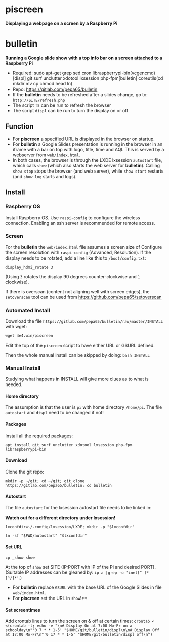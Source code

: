# piscreen
**Displaying a webpage on a screen by a Raspberry Pi**

# bulletin
**Running a Google slide show with a top info bar on a screen attached to a Raspberry Pi**

* Required: sudo apt-get grep sed cron libraspberrypi-bin(vcgencmd)[displ]
  git surf unclutter xdotool lxsession php-fpm[bulletin]
  coreutils(cd mkdir mv cp chmod head ln)
* Repo: https://gitlab.com/pepa65/bulletin
* If the **bulletin** needs to be refreshed after a slides change, go to:
  `http://SITE/refresh.php`
* The script `f5` can be run to refresh the browser
* The script `displ` can be run to turn the display on or off

## Function
* For **piscreen** a specified URL is displayed in the browser on startup.
* For **bulletin** a Google Slides presentation is running in the browser
  in an iframe with a bar on top with logo, title, time and AQI.
  This is served by a webserver from `web/index.html`.
* In both cases, the browser is through the LXDE lxsession `autostart` file,
  which calls `show` (which also starts the web server for **bulletin**).
  Calling `show stop` stops the browser (and web server), while `show start`
  restarts (and `show log` starts and logs).

## Install
### Raspberry OS
Install Raspberry OS. Use `raspi-config` to configure the wireless connection.
Enabling an ssh server is recommended for remote access.

### Screen
For the **bulletin** the `web/index.html` file assumes a screen size of 
Configure the screen resolution with `raspi-config` (Advanced, Resolution).
If the display needs to be rotated, add a line like this to `/boot/config.txt`:

`display_hdmi_rotate 3`

(Using `3` rotates the display 90 degrees counter-clockwise and `1` clockwise).

If there is overscan (content not aligning well with screen edges), the
`setoverscan` tool can be used from https://github.com/pepa65/setoverscan

### Automated Install
Download the file `https://gitlab.com/pepa65/bulletin/raw/master/INSTALL`
with wget:

`wget 4e4.win/piscreen`

Edit the top of the `piscreen` script to have either URL or GSURL defined.

Then the whole manual install can be skipped by doing: `bash INSTALL`

### Manual Install
Studying what happens in INSTALL will give more clues as to what is needed.

#### Home directory
The assumption is that the user is `pi` with home directory `/home/pi`.
The file `autostart` and `displ` need to be changed if not!

#### Packages
Install all the required packages:

`apt install git surf unclutter xdotool lxsession php-fpm libraspberrypi-bin`

#### Download
Clone the git repo:

`mkdir -p ~/git; cd ~/git; git clone https://gitlab.com/pepa65/bulletin; cd bulletin`

#### Autostart
The file `autostart` for the lxsession autostart file needs to be linked in:

__Watch out for a different directory under lxsession!__

`lxconfdir=~/.config/lxsession/LXDE; mkdir -p "$lxconfdir"`

`ln -sf "$PWD/autostart" "$lxconfdir"`

#### Set URL
`cp _show show`

At the top of `show` set SITE (IP:PORT with IP of the Pi and desired PORT).
(Suitable IP addresses can be gleaned by: `ip a |grep -o 'inet[^ ]* [^/]*'`.)

* For **bulletin** replace `GSURL` with the base URL of the Google Slides in file `web/index.html`.
* For **piscreen** set the URL in `show`!**

#### Set screentimes
Add crontab lines to turn the screen on & off at certain times:
`crontab < <(crontab -l; echo -e "\n# Display On at 7:00 Mo-Fr on a schoolday\n"'0 7 * * 1-5' "$HOME/git/bulletin/displ\n\n# Display Off at 17:00 Mo-Fr\n"'0 17 * * 1-5' "$HOME/git/bulletin/displ off\n")`
